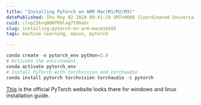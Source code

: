 ```yaml
---
title: "Installing PyTorch on ARM Mac(M1/M2/M3)"
datePublished: Thu May 02 2024 09:41:19 GMT+0000 (Coordinated Universal Time)
cuid: clvp23kvq000f09lag7t06ebr
slug: installing-pytorch-on-arm-macm1m2m3
tags: machine-learning, macos, pytorch

---
```


```python
conda create -n pytorch_env python=3.8
# Activate the environment 
conda activate pytorch_env 
# Install PyTorch with torchvision and torchaudio
conda install pytorch torchvision torchaudio -c pytorch
```

[This](https://pytorch.org) is the official PyTorch website looks there for windows and linux installation guide.